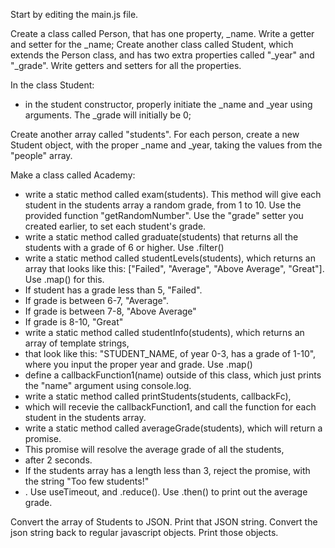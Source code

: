 Start by editing the main.js file.

Create a class called Person, that has one property, _name.
Write a getter and setter for the _name;
Create another class called Student, which extends the Person class, and has two extra properties called "_year" and
"_grade".
Write getters and setters for all the properties.

In the class Student:
- in the student constructor, properly initiate the _name and _year using arguments. The _grade will initially be 0;

Create another array called "students". For each person, create a new Student object, with the proper _name and _year, 
taking the values from the "people" array.

Make a class called Academy:
- write a static method called exam(students). This method will give each student in the students array a random grade, from 1 to 10. Use the provided function "getRandomNumber". Use the "grade" setter you created earlier, to set each student's grade.
- write a static method called graduate(students) that returns all the students with a grade of 6 or higher. Use .filter()
- write a static method called studentLevels(students), which returns an array that looks like this: ["Failed", "Average", "Above Average", "Great"]. Use .map() for this.
- If student has a grade less than 5, "Failed".
- If grade is between 6-7, "Average".
- If grade is between 7-8, "Above Average"
- If grade is 8-10, "Great"
- write a static method called studentInfo(students), which returns an array of template strings,
- that look like this: "STUDENT_NAME, of year 0-3, has a grade of 1-10", where you input the proper year and grade. Use .map()
- define a callbackFunction1(name) outside of this class, which just prints the "name" argument using console.log.
- write a static method called printStudents(students, callbackFc), 
- which will recevie the callbackFunction1, and call the function for each student in the students array.
- write a static method called averageGrade(students), which will return a promise. 
- This promise will resolve the average grade of all the students,
- after 2 seconds. 
- If the students array has a length less than 3, reject the promise, with the string "Too few students!"
- . Use useTimeout, and .reduce(). Use .then() to print out the average grade.

Convert the array of Students to JSON. Print that JSON string.
Convert the json string back to regular javascript objects. Print those objects.